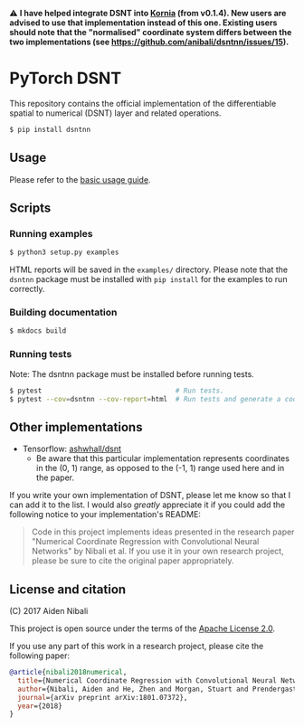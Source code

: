 :warning: **I have helped integrate DSNT into [Kornia](https://github.com/arraiyopensource/kornia) (from v0.1.4). New users are advised to use that implementation instead of this one. Existing users should note that the "normalised" coordinate system differs between the two implementations (see https://github.com/anibali/dsntnn/issues/15).**

# PyTorch DSNT

This repository contains the official implementation of the differentiable
spatial to numerical (DSNT) layer and related operations.

```bash
$ pip install dsntnn
```

## Usage

Please refer to the [basic usage guide](examples/basic_usage.md).

## Scripts

### Running examples

```bash
$ python3 setup.py examples
```

HTML reports will be saved in the `examples/` directory. Please note that the `dsntnn` package must
be installed with `pip install` for the examples to run correctly.

### Building documentation

```bash
$ mkdocs build
```

### Running tests

Note: The dsntnn package must be installed before running tests.

```bash
$ pytest                                 # Run tests.
$ pytest --cov=dsntnn --cov-report=html  # Run tests and generate a code coverage report.
```

## Other implementations

* Tensorflow: [ashwhall/dsnt](https://github.com/ashwhall/dsnt)
  * Be aware that this particular implementation represents coordinates in the (0, 1)
    range, as opposed to the (-1, 1) range used here and in the paper.

If you write your own implementation of DSNT, please let me know so that I can add it to
the list. I would also *greatly* appreciate it if you could add the following notice
to your implementation's README:

> Code in this project implements ideas presented in the research paper
> "Numerical Coordinate Regression with Convolutional Neural Networks" by Nibali et al.
> If you use it in your own research project, please be sure to cite the
> original paper appropriately.

## License and citation

(C) 2017 Aiden Nibali

This project is open source under the terms of the
[Apache License 2.0](https://www.apache.org/licenses/LICENSE-2.0.html).

If you use any part of this work in a research project, please cite the following paper:

```bibtex
@article{nibali2018numerical,
  title={Numerical Coordinate Regression with Convolutional Neural Networks},
  author={Nibali, Aiden and He, Zhen and Morgan, Stuart and Prendergast, Luke},
  journal={arXiv preprint arXiv:1801.07372},
  year={2018}
}
```
